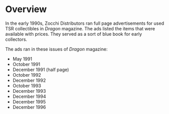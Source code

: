 # Overview

In the early 1990s, Zocchi Distributors ran full page advertisements
for used TSR collectibles in *Dragon* magazine. The ads listed the
items that were available with prices. They served as a sort of blue
book for early collectors.

The ads ran in these issues of *Dragon* magazine:

* May 1991
* October 1991
* December 1991 (half page)
* October 1992
* December 1992
* October 1993
* December 1993
* December 1994
* December 1995
* December 1996
